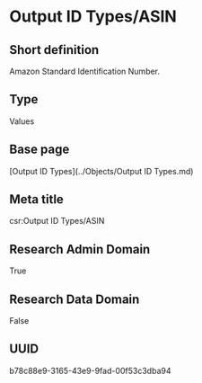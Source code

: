# Output ID Types/ASIN
## Short definition
Amazon Standard Identification Number.
## Type
Values
## Base page
[Output ID Types](../Objects/Output ID Types.md)
## Meta title
csr:Output ID Types/ASIN
## Research Admin Domain
True
## Research Data Domain
False
## UUID
b78c88e9-3165-43e9-9fad-00f53c3dba94
